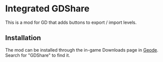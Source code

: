 # Integrated GDShare

This is a mod for GD that adds buttons to export / import levels.

## Installation

The mod can be installed through the in-game Downloads page in [Geode](https://geode-sdk.org). Search for "GDShare" to find it.
